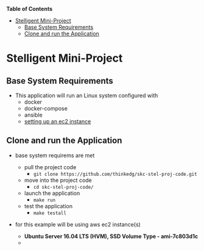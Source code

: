 <!-- markdown-toc start - Don't edit this section. Run M-x markdown-toc-generate-toc again -->
**Table of Contents**

- [Stelligent Mini-Project](#stelligent-mini-project)
    - [Base System Requirements](#base-system-requirements)
    - [Clone and run the Application](#clone-and-run-the-application)

<!-- markdown-toc end -->





Stelligent Mini-Project
=======================

Base System Requirements
------------------------

* This application will run an Linux system configured with
    * docker
	* docker-compose
	* ansible
	* [setting up an ec2 instance](https://github.com/thinkedg/skc-docker-setup/blob/master/README.md)

Clone and run the Application
-----------------------------

* base system requirems are met
	* pull the project code
		* `git clone https://github.com/thinkedg/skc-stel-proj-code.git`
	* move into the project code
		* `cd skc-stel-proj-code/`
	* launch the application
		* `make run`
	* test the application
		* `make testall`








* for this example will be using aws ec2 instance(s)
    * **Ubuntu Server 16.04 LTS (HVM), SSD Volume Type - ami-7c803d1c**
	* 
	
